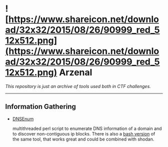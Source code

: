 # ![https://www.shareicon.net/download/32x32/2015/08/26/90999_red_512x512.png](https://www.shareicon.net/download/32x32/2015/08/26/90999_red_512x512.png) Arzenal 

*This repository is just an archive of tools used both in CTF challenges.*

--------------

Information Gathering
---------------------
* [DNSEnum](https://github.com/fwaeytens/dnsenum)

    multithreaded perl script to enumerate DNS information of a domain and to discover non-contiguous ip blocks.
    There is also a [bash version](https://github.com/theMiddleBlue/DNSenum) of the same tool, that works great and could be    combined with shodan.    
